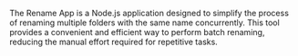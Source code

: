 The Rename App is a Node.js application designed to simplify the process of renaming multiple folders with the same name concurrently. 
This tool provides a convenient and efficient way to perform batch renaming, reducing the manual effort required for repetitive tasks.
